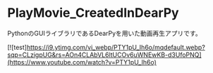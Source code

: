 # PlayMovie_CreatedInDearPy
PythonのGUIライブラリであるDearPyを用いた動画再生アプリです。

[![test]https://i9.ytimg.com/vi_webp/PTY1pU_Ih6o/mqdefault.webp?sqp=CLzigpUG&rs=AOn4CLAbVL6ltUCOv6uWNEwKB-d3UfoPNQ](https://www.youtube.com/watch?v=PTY1pU_Ih6o)
